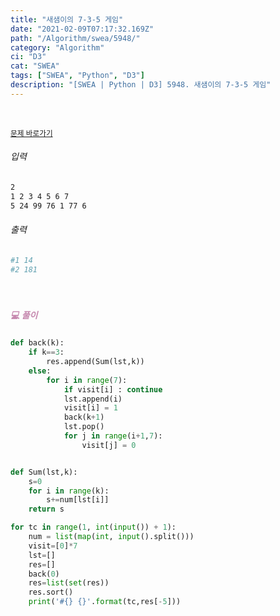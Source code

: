 ```yaml
---
title: "새샘이의 7-3-5 게임"
date: "2021-02-09T07:17:32.169Z"
path: "/Algorithm/swea/5948/"
category: "Algorithm"
ci: "D3"
cat: "SWEA"
tags: ["SWEA", "Python", "D3"]
description: "[SWEA | Python | D3] 5948. 새샘이의 7-3-5 게임"
---
```


<br />

<a href="https://swexpertacademy.com/main/code/problem/problemDetail.do?problemLevel=3&contestProbId=AWZ2IErKCwUDFAUQ&categoryId=AWZ2IErKCwUDFAUQ&categoryType=CODE&problemTitle=&orderBy=FIRST_REG_DATETIME&selectCodeLang=PYTHON&select-1=3&pageSize=10&pageIndex=2"><small>문제 바로가기</small></a>

###### 입력

```sh
2
1 2 3 4 5 6 7
5 24 99 76 1 77 6
```

###### 출력

```sh
#1 14
#2 181
```

<br />

##### <h5 style="color:#C587AE;">💻 풀이</h5>

```python
def back(k):
    if k==3:
        res.append(Sum(lst,k))
    else:
        for i in range(7):
            if visit[i] : continue
            lst.append(i)
            visit[i] = 1
            back(k+1)
            lst.pop()
            for j in range(i+1,7):
                visit[j] = 0


def Sum(lst,k):
    s=0
    for i in range(k):
        s+=num[lst[i]]
    return s

for tc in range(1, int(input()) + 1):
    num = list(map(int, input().split()))
    visit=[0]*7
    lst=[]
    res=[]
    back(0)
    res=list(set(res))
    res.sort()
    print('#{} {}'.format(tc,res[-5]))
```

